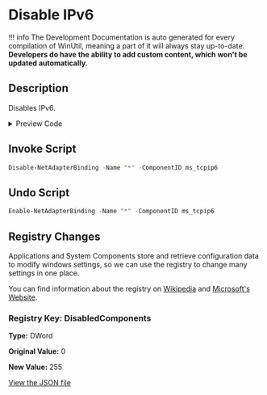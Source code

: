 ﻿# Disable IPv6


!!! info
     The Development Documentation is auto generated for every compilation of WinUtil, meaning a part of it will always stay up-to-date. **Developers do have the ability to add custom content, which won't be updated automatically.**


## Description

Disables IPv6.

<!-- BEGIN CUSTOM CONTENT -->

<!-- END CUSTOM CONTENT -->

<details>
<summary>Preview Code</summary>

```json
{
    "Content":  "Disable IPv6",
    "Description":  "Disables IPv6.",
    "category":  "z__Advanced Tweaks - CAUTION",
    "panel":  "1",
    "Order":  "a023_",
    "registry":  [
                     {
                         "Path":  "HKLM:\\SYSTEM\\CurrentControlSet\\Services\\Tcpip6\\Parameters",
                         "Name":  "DisabledComponents",
                         "Value":  "255",
                         "OriginalValue":  "0",
                         "Type":  "DWord"
                     }
                 ],
    "InvokeScript":  [
                         "Disable-NetAdapterBinding -Name \"*\" -ComponentID ms_tcpip6"
                     ],
    "UndoScript":  [
                       "Enable-NetAdapterBinding -Name \"*\" -ComponentID ms_tcpip6"
                   ]
}
```
</details>

## Invoke Script

```powershell
Disable-NetAdapterBinding -Name "*" -ComponentID ms_tcpip6

```
## Undo Script

```powershell
Enable-NetAdapterBinding -Name "*" -ComponentID ms_tcpip6

```
## Registry Changes
Applications and System Components store and retrieve configuration data to modify windows settings, so we can use the registry to change many settings in one place.

You can find information about the registry on [Wikipedia](https://www.wikiwand.com/en/Windows_Registry) and [Microsoft's Website](https://learn.microsoft.com/en-us/windows/win32/sysinfo/registry).
### Registry Key: DisabledComponents
**Type:** DWord

**Original Value:** 0

**New Value:** 255


<!-- BEGIN SECOND CUSTOM CONTENT -->

<!-- END SECOND CUSTOM CONTENT -->

[View the JSON file](https://github.com/ChrisTitusTech/winutil/tree/main/config/tweaks.json)

